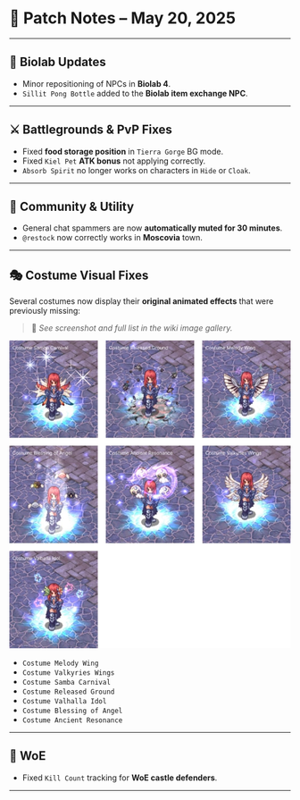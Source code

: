 # 📅 Patch Notes – May 20, 2025

---

## 🧪 Biolab Updates

- Minor repositioning of NPCs in **Biolab 4**.
- `Sillit Pong Bottle` added to the **Biolab item exchange NPC**.

---

## ⚔️ Battlegrounds & PvP Fixes

- Fixed **food storage position** in `Tierra Gorge` BG mode.
- Fixed `Kiel Pet` **ATK bonus** not applying correctly.
- `Absorb Spirit` no longer works on characters in `Hide` or `Cloak`.

---

## 📣 Community & Utility

- General chat spammers are now **automatically muted for 30 minutes**.
- `@restock` now correctly works in **Moscovia** town.

---

## 🎭 Costume Visual Fixes

Several costumes now display their **original animated effects** that were previously missing:
> 📸 *See screenshot and full list in the wiki image gallery.*

![New Costumes](img/custumes-refresh_png.webp)

- `Costume Melody Wing`
- `Costume Valkyries Wings`
- `Costume Samba Carnival`
- `Costume Released Ground`
- `Costume Valhalla Idol`
- `Costume Blessing of Angel`
- `Costume Ancient Resonance`



---

## 🏰 WoE

- Fixed `Kill Count` tracking for **WoE castle defenders**.

---
